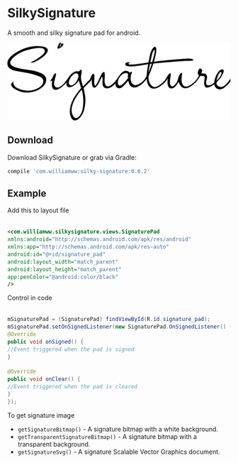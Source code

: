
SilkySignature
========

A smooth and silky signature pad for android.

![app screenshot](signature.png)

Download
--------

Download SilkySignature or grab via Gradle:

```groovy
compile 'com.williamww:silky-signature:0.0.2'
```

Example
--------

Add this to layout file
```xml

<com.williamww.silkysignature.views.SignaturePad
xmlns:android="http://schemas.android.com/apk/res/android"
xmlns:app="http://schemas.android.com/apk/res-auto"
android:id="@+id/signature_pad"
android:layout_width="match_parent"
android:layout_height="match_parent"
app:penColor="@android:color/black"
/>
```

Control in code
```java

mSignaturePad = (SignaturePad) findViewById(R.id.signature_pad);
mSignaturePad.setOnSignedListener(new SignaturePad.OnSignedListener() {
@Override
public void onSigned() {
//Event triggered when the pad is signed
}

@Override
public void onClear() {
//Event triggered when the pad is cleared
}
});
```
To get signature image
* `getSignatureBitmap()` - A signature bitmap with a white background.
* `getTransparentSignatureBitmap()` - A signature bitmap with a transparent background.
* `getSignatureSvg()` - A signature Scalable Vector Graphics document.
